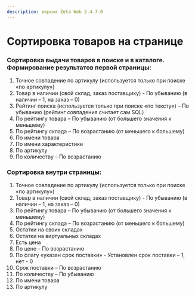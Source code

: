 ```yaml
---
description: версия Zeta Web 2.4.7.0
---
```


# Сортировка товаров на странице

### Сортировка выдачи товаров в поиске и в каталоге. Формирование результатов первой страницы:

1. Точное совпадение по артикулу \(используется только при поиске «по артикулу»\)
2. Товар в наличии \(свой склад, заказ поставщику\) - По убыванию \(в наличии – 1, на заказ – 0\)
3. Рейтинг поиска \(используется только при поиске «по тексту»\) – По убыванию \(рейтинг совпадения считает сам SQL\)
4. По рейтингу товара – По убыванию \(от большего значения к меньшему\)
5. По рейтингу склада – По возрастанию \(от меньшего к большему\)
6. По имени товара
7. По имени характеристики
8. По артикулу
9. По количеству – По возрастанию

### Сортировка внутри страницы:

1. Точное совпадение по артикулу \(используется только при поиске «по артикулу»\)
2. Товар в наличии \(свой склад, заказ поставщику\) - По убыванию \(в наличии – 1, на заказ – 0\)
3. По рейтингу товара – По убыванию \(от большего значения к меньшему\)
4. По рейтингу склада – По возрастанию \(от меньшего к большему\)
5. Остатки на своих складах
6. Остатки на виртуальных складах
7. Есть цена
8. По цене – По возрастанию
9. По флагу «указан срок поставки» - Установлен срок поставки – 1, нет - 0
10. Срок поставки – По возрастанию
11. По количеству – По убыванию
12. По имени товара
13. По артикулу

